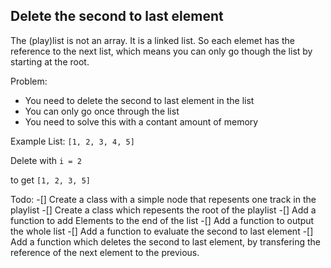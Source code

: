 ## Delete the second to last element

The (play)list is not an array. It is a linked list.
So each elemet has the reference to the next list, which means you can only go though the list by starting at the root.

Problem:
- You need to delete the second to last element in the list
- You can only go once through the list
- You need to solve this with a contant amount of memory

Example List:
`[1, 2, 3, 4, 5]`

Delete with `i = 2`

to get `[1, 2, 3, 5]`


Todo:
-[] Create a class with a simple node that repesents one track in the playlist
-[] Create a class which repesents the root of the playlist
	-[] Add a function to add Elements to the end of the list
	-[] Add a function to output the whole list
	-[] Add a function to evaluate the second to last element
	-[] Add a function which deletes the second to last element, by transfering the reference of the next element to the previous.

